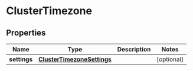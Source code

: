 
# ClusterTimezone

## Properties
Name | Type | Description | Notes
------------ | ------------- | ------------- | -------------
**settings** | [**ClusterTimezoneSettings**](ClusterTimezoneSettings.md) |  |  [optional]



